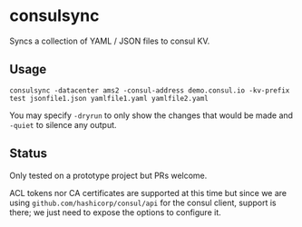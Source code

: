 # consulsync

Syncs a collection of YAML / JSON files to consul KV. 

## Usage

```
consulsync -datacenter ams2 -consul-address demo.consul.io -kv-prefix test jsonfile1.json yamlfile1.yaml yamlfile2.yaml
```

You may specify `-dryrun` to only show the changes that would be made and `-quiet` to silence any output.

## Status
Only tested on a prototype project but PRs welcome.

ACL tokens nor CA certificates are supported at this time but since we are using `github.com/hashicorp/consul/api` for the consul client, support is there; we just need to expose the options to configure it.
